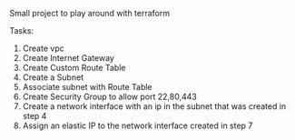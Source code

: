 Small project to play around with terraform

Tasks:
1. Create vpc
2. Create Internet Gateway
3. Create Custom Route Table
4. Create a Subnet 
5. Associate subnet with Route Table
6. Create Security Group to allow port 22,80,443
7. Create a network interface with an ip in the subnet that was created in step 4
8. Assign an elastic IP to the network interface created in step 7
